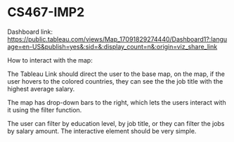 # CS467-IMP2

Dashboard link: https://public.tableau.com/views/Map_17091829274440/Dashboard1?:language=en-US&publish=yes&:sid=&:display_count=n&:origin=viz_share_link

How to interact with the map:

The Tableau Link should direct the user to the base map, on the map, if the user hovers to the colored countries, they can see the the job title with the highest average salary.

The map has drop-down bars to the right, which lets the users interact with it using the filter function.

The user can filter by education level, by job title, or they can filter the jobs by salary amount. The interactive element should be very simple.
